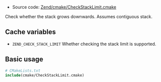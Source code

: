 <!-- This is auto-generated file. -->
* Source code: [Zend/cmake/CheckStackLimit.cmake](https://github.com/petk/php-build-system/blob/master/cmake/Zend/cmake/CheckStackLimit.cmake)

Check whether the stack grows downwards. Assumes contiguous stack.

## Cache variables

* `ZEND_CHECK_STACK_LIMIT`
  Whether checking the stack limit is supported.

## Basic usage

```cmake
# CMakeLists.txt
include(cmake/CheckStackLimit.cmake)
```
